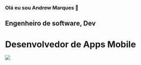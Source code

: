 ### Olá eu sou Andrew Marques 👋
## Engenheiro de software, Dev
# Desenvolvedor de Apps Mobile
<img src="https://img.shields.io/badge/Java-ED8B00?style=for-the-badge&logo=java&logoColor=white" />
                    
